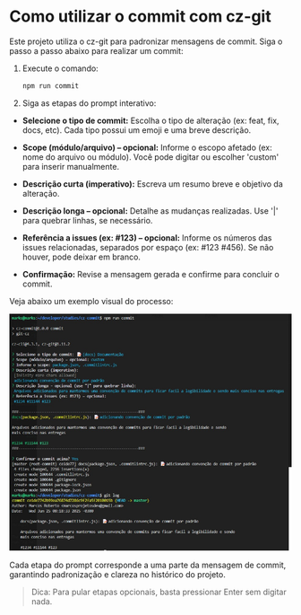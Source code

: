 # Como utilizar o commit com cz-git

Este projeto utiliza o cz-git para padronizar mensagens de commit. Siga o passo a passo abaixo para realizar um commit:

1. Execute o comando:
   ```sh
   npm run commit
   ```

2. Siga as etapas do prompt interativo:

- **Selecione o tipo de commit:**
  Escolha o tipo de alteração (ex: feat, fix, docs, etc). Cada tipo possui um emoji e uma breve descrição.

- **Scope (módulo/arquivo) – opcional:**
  Informe o escopo afetado (ex: nome do arquivo ou módulo). Você pode digitar ou escolher 'custom' para inserir manualmente.

- **Descrição curta (imperativo):**
  Escreva um resumo breve e objetivo da alteração.

- **Descrição longa – opcional:**
  Detalhe as mudanças realizadas. Use '|' para quebrar linhas, se necessário.

- **Referência a issues (ex: #123) – opcional:**
  Informe os números das issues relacionadas, separados por espaço (ex: #123 #456). Se não houver, pode deixar em branco.

- **Confirmação:**
  Revise a mensagem gerada e confirme para concluir o commit.

Veja abaixo um exemplo visual do processo:

![Exemplo de uso do cz-git](https://github.com/marcos-roberto-dev/poc-padrao-commit/blob/master/assets/commit-exemplo.jpg)

Cada etapa do prompt corresponde a uma parte da mensagem de commit, garantindo padronização e clareza no histórico do projeto.

> Dica: Para pular etapas opcionais, basta pressionar Enter sem digitar nada.
